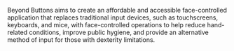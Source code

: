 Beyond Buttons aims to create an affordable and accessible face-controlled application that replaces 
traditional input devices, such as touchscreens, keyboards, and mice, with face-controlled operations 
to help reduce hand-related conditions, improve public hygiene, and provide an alternative method of 
input for those with dexterity limitations.
